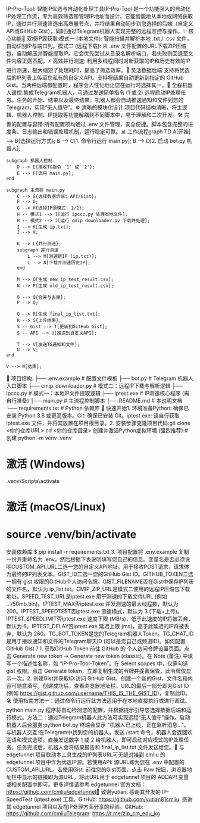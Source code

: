 IP-Pro-Tool: 智能IP优选与自动化处理工具IP-Pro-Tool 是一个功能强大的自动化IP处理工作流，专为高效筛选和管理IP地址而设计。它能智能地从本地或网络获取IP，通过并行测速筛选出高质量节点，并将结果自动同步到您选择的后端（自定义API或GitHub Gist），同时通过Telegram机器人实现完整的远程监控与操作。✨ 核心功能🚀 双模IP源获取:模式一 (本地文件): 智能扫描并解析本地 .txt / .csv 文件，自动识别IP与端口列。模式二 (远程下载): 从 .env 文件配置的URL下载ZIP压缩包，自动解压并智能提取IP。它会优先尝试从目录名解析端口，若失败则回退至文件内容正则匹配。⚡️ 高效并行测速: 利用多线程同时对新获取的IP和历史有效的IP进行测速，极大缩短了处理耗时，提高了筛选效率。💾 灵活数据后端:支持将优选后的IP列表上传至您私有的自定义API。支持将结果自动更新到指定的 GitHub Gist。当两种后端都配置时，程序会人性化地让您在运行时选择其一。🤖 全程机器人遥控:集成Telegram机器人，可通过发送简单指令 (1 或 2) 远程启动IP处理任务。任务的开始、结束以及最终结果，机器人都会自动推送通知和文件到您的Telegram，实现“无人值守”。⚙️ 清晰的模块化设计:项目代码结构清晰，将主逻辑、机器人控制、IP提取等功能解耦到不同脚本中，易于理解和二次开发。🛠️ 完善的配置与容错:所有配置项均通过 .env 文件管理，安全便捷。脚本包含完整的进度条、日志输出和错误处理机制，运行稳定可靠。📊 工作流程graph TD
    A[开始] --> B{选择运行方式};
    B --> C[1. 命令行运行 main.py];
    B --> D[2. 启动 bot.py 机器人];
    
    subgraph 机器人控制
        D --> E{接收TG指令 '1' 或 '2'};
        E --> F[调用 main.py];
    end

    subgraph 主流程 main.py
        C --> G{选择数据后端: API/Gist};
        F --> G;
        G --> H{选择IP源模式: 1/2};
        H -- 模式1 --> I[运行 ipccc.py 处理本地文件];
        H -- 模式2 --> J[运行 cmip_downloader.py 下载并处理];
        I --> K[生成 ip.txt];
        J --> K;
        
        K --> L{并行测速};
        subgraph 并行测速
            L --> M[测速新IP (ip.txt)];
            L --> N[下载并测速历史IP];
        end

        M --> O[生成 new_ip_test_result.csv];
        N --> P[生成 old_ip_test_result.csv];

        O --> Q{合并与去重};
        P --> Q;
        
        Q --> R[生成 final_ip_list.txt];
        R --> S{上传结果};
        S -- Gist --> T[更新到GitHub Gist];
        S -- API --> U[推送到自定义API];
        
        T --> V[发送TG通知和文件];
        U --> V;
    end
    
    V --> W[结束];
📁 项目结构.
├── .env.example          # 配置文件模板
├── bot.py                # Telegram 机器人入口脚本
├── cmip_downloader.py    # 模式二：远程IP下载与解析逻辑
├── ipccc.py              # 模式一：本地IP文件提取逻辑
├── iptest.exe            # IP测速核心程序 (需自行准备)
├── main.py               # 主流程控制脚本
├── README.md             # 本说明文档
└── requirements.txt      # Python 依赖库
🚀 快速开始1. 环境准备Python: 确保已安装 Python 3.8 或更高版本。Git: 确保已安装 Git。iptest.exe: 请自行获取 iptest.exe 文件，并将其放置在项目根目录。2. 安装步骤克隆项目代码:git clone <你的仓库URL>
cd <你的仓库目录>
创建并激活Python虚拟环境 (强烈推荐):# 创建
python -m venv .venv

# 激活 (Windows)
.venv\Scripts\activate

# 激活 (macOS/Linux)
# source .venv/bin/activate
安装依赖库:$ pip install -r requirements.txt
3. 项目配置将 .env.example 复制一份并重命名为 .env，然后根据下表说明填写您自己的信息。变量名是否必须说明CUSTOM_API_URL二选一您的自定义API地址。用于接收POST请求，请求体为最终的IP列表文本。GIST_ID二选一您的GitHub Gist ID。GITHUB_TOKEN二选一拥有 gist 权限的GitHub个人访问令牌。GIST_FILENAME否在Gist中保存IP列表的文件名，默认为 ip_list.txt。CMIP_ZIP_URL是模式二使用的远程IP压缩包下载地址。SPEED_TEST_URL是iptest.exe 用于测速的下载文件URL (例如 .../50mb.bin)。IPTEST_MAX否iptest.exe 并发测速的最大线程数，默认为 200。IPTEST_SPEEDTEST否iptest.exe 测速模式，默认为 3 (下载+上传)。IPTEST_SPEEDLIMIT否iptest.exe 速度下限 (MB/s)，低于此速度的IP将被丢弃，默认为 6。IPTEST_DELAY否iptest.exe 延迟上限 (ms)，高于此延迟的IP将被丢弃，默认为 260。TG_BOT_TOKEN是您的Telegram机器人Token。TG_CHAT_ID是用于接收通知和文件的Telegram聊天ID (可以是您自己或频道ID)。如何配置GitHub Gist？1. 获取GitHub Token:前往 GitHub 的 个人访问令牌设置页面。点击 Generate new token -> Generate new token (classic)。在 Note (备注) 中填写一个描述性名称，如 “IP-Pro-Tool-Token”。在 Select scopes 中，仅需勾选 gist 权限。点击 Generate token，立即复制生成的令牌并妥善保管，此令牌仅显示一次。2. 创建Gist并获取ID:访问 GitHub Gist。创建一个新的Gist，文件名和内容可随意填写。创建成功后，查看浏览器地址栏。URL的最后一部分即为Gist ID (例如 https://gist.github.com/username/THIS_IS_THE_GIST_ID)，复制此ID。🛠️ 使用指南方法一：通过命令行运行此方法适用于在本地直接执行或进行调试。python main.py
程序将自动检测您的配置，并根据提示引导您选择数据后端和运行模式。方法二：通过Telegram机器人此方法可实现远程“无人值守”操作。启动机器人后台服务:python bot.py
终端会显示 "机器人已上线，正在监听消息..."。与机器人交互:在Telegram中找到您的机器人，发送 /start 命令，机器人会返回欢迎语和模式选项。直接发送数字 1 或 2 给机器人，即可启动对应模式的IP处理任务。任务完成后，机器人会将结果报告和 final_ip_list.txt 文件发送给您。🔗 与 edgetunnel 项目联动本工具生成的IP列表URL可无缝对接到 cmliu 的 edgetunnel 项目中作为优选IP源。若使用API: 源URL即为您在 .env 中配置的 CUSTOM_API_URL。若使用Gist: 前往您的Gist页面，点击 Raw 按钮，浏览器地址栏中显示的链接即为源URL。将此URL用于 edgetunnel 项目的 ADDAPI 变量或相关配置中即可。更多详情请参考 edgetunnel 官方文档：https://github.com/cmliu/edgetunnel🙏 致谢yutian: 感谢其开发的 IP-SpeedTest (iptest.exe) 工具。GitHub: https://github.com/yutian81cmliu: 感谢其 edgetunnel 项目以及在IP处理方面分享的经验。GitHub: https://github.com/cmliuTelegram: https://t.me/zip_cm_edu_kg